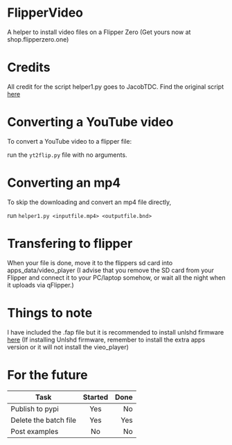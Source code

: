 # FlipperVideo
A helper to install video files on a Flipper Zero (Get yours now at shop.flipperzero.one)

# Credits

All credit for the script helper1.py goes to JacobTDC. Find the original script [here](https://gist.github.com/JacobTDC/524322a78bb0ba5008604d905ccd4270)

# Converting a YouTube video

To convert a YouTube video to a flipper file:

run the `yt2flip.py` file with no arguments.

# Converting an mp4

To skip the downloading and convert an mp4 file directly, 

run `helper1.py <inputfile.mp4> <outputfile.bnd>`

# Transfering to flipper

When your file is done, move it to the flippers sd card into apps_data/video_player (I advise that you remove the SD card from your Flipper and connect it to your PC/laptop somehow, or wait all the night when it uploads via qFlipper.)

# Things to note

I have included the .fap file but it is recommended to install unlshd firmware [here](https://github.com/DarkFlippers/unleashed-firmware) (If installing Unlshd firmware, remember to install the extra apps version or it will not install the vieo_player)

# For the future

| Task                  | Started | Done |
|-----------------------|:-------:|-----:|
| Publish to pypi       |   Yes   |  No  |
| Delete the batch file |   Yes   |  Yes |
| Post examples         |   No    |  No  |
